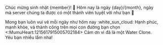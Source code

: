 Chúc mừng sinh nhật {member}! :cherry_blossom:
Hôm nay là ngày {day}/{month}, ngày mà server chúng ta được có một thành viên tuyệt vời như bạn :tada:

Mong bạn luôn vui vẻ mỗi ngày như hôm nay :white_sun_cloud:
Hạnh phúc, mạnh khỏe, và thành công trên mọi con đường bạn chọn <:MumuHeart:1215617915005702184>
Cảm ơn vì đã là một Water Clone. Yêu bạn nhiều lắm nha! 
